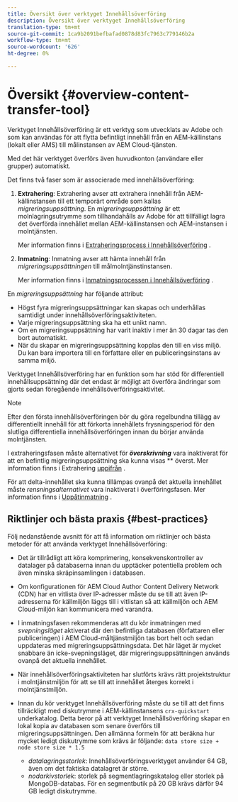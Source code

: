 ```yaml
---
title: Översikt över verktyget Innehållsöverföring
description: Översikt över verktyget Innehållsöverföring
translation-type: tm+mt
source-git-commit: 1ca9b2091befbafad0878d83fc7963c779146b2a
workflow-type: tm+mt
source-wordcount: '626'
ht-degree: 0%

---
```



# Översikt {#overview-content-transfer-tool}

Verktyget Innehållsöverföring är ett verktyg som utvecklats av Adobe och som kan användas för att flytta befintligt innehåll från en AEM-källinstans (lokalt eller AMS) till målinstansen av AEM Cloud-tjänsten.

Med det här verktyget överförs även huvudkonton (användare eller grupper) automatiskt.

Det finns två faser som är associerade med innehållsöverföring:

1. **Extrahering**:  Extrahering avser att extrahera innehåll från AEM-källinstansen till ett temporärt område som kallas *migreringsuppsättning*. En *migreringsuppsättning* är ett molnlagringsutrymme som tillhandahålls av Adobe för att tillfälligt lagra det överförda innehållet mellan AEM-källinstansen och AEM-instansen i molntjänsten.

   Mer information finns i [Extraheringsprocess i Innehållsöverföring](/help/move-to-cloud-service/content-transfer-tool/using-content-transfer-tool.md#extraction-process) .

2. **Inmatning**: Inmatning avser att hämta innehåll från *migreringsuppsättningen* till målmolntjänstinstansen.

   Mer information finns i [Inmatningsprocessen i Innehållsöverföring](/help/move-to-cloud-service/content-transfer-tool/using-content-transfer-tool.md#ingestion-process) .

En *migreringsuppsättning* har följande attribut:

* Högst fyra migreringsuppsättningar kan skapas och underhållas samtidigt under innehållsöverföringsaktiviteten.
* Varje migreringsuppsättning ska ha ett unikt namn.
* Om en migreringsuppsättning har varit inaktiv i mer än 30 dagar tas den bort automatiskt.
* När du skapar en migreringsuppsättning kopplas den till en viss miljö. Du kan bara importera till en författare eller en publiceringsinstans av samma miljö.

Verktyget Innehållsöverföring har en funktion som har stöd för differentiell innehållsuppsättning där det endast är möjligt att överföra ändringar som gjorts sedan föregående innehållsöverföringsaktivitet.

>[!NOTE]
> Efter den första innehållsöverföringen bör du göra regelbundna tillägg av differentiellt innehåll för att förkorta innehållets frysningsperiod för den slutliga differentiella innehållsöverföringen innan du börjar använda molntjänsten.

I extraheringsfasen måste alternativet för ***överskrivning*** vara inaktiverat för att en befintlig migreringsuppsättning ska kunna visas ** överst. Mer information finns i Extrahering [uppifrån](/help/move-to-cloud-service/content-transfer-tool/using-content-transfer-tool.md#top-up-extraction-process) .

För att delta-innehållet ska kunna tillämpas ovanpå det aktuella innehållet måste *rensningsalternativet* vara inaktiverat i överföringsfasen. Mer information finns i [Uppåtinmatning](/help/move-to-cloud-service/content-transfer-tool/using-content-transfer-tool.md#top-up-ingestion-process) .


## Riktlinjer och bästa praxis {#best-practices}

Följ nedanstående avsnitt för att få information om riktlinjer och bästa metoder för att använda verktyget Innehållsöverföring:

* Det är tillrådligt att köra komprimering, konsekvenskontroller av datalager på databaserna innan du upptäcker potentiella problem och även minska skräpinsamlingen i databasen.

* Om konfigurationen för AEM Cloud Author Content Delivery Network (CDN) har en vitlista över IP-adresser måste du se till att även IP-adresserna för källmiljön läggs till i vitlistan så att källmiljön och AEM Cloud-miljön kan kommunicera med varandra.

* I inmatningsfasen rekommenderas att du kör inmatningen med *svepningsläget* aktiverat där den befintliga databasen (författaren eller publiceringen) i AEM Cloud-måltjänstmiljön tas bort helt och sedan uppdateras med migreringsuppsättningsdata. Det här läget är mycket snabbare än icke-svepningsläget, där migreringsuppsättningen används ovanpå det aktuella innehållet.

* När innehållsöverföringsaktiviteten har slutförts krävs rätt projektstruktur i molntjänstmiljön för att se till att innehållet återges korrekt i molntjänstmiljön.

* Innan du kör verktyget Innehållsöverföring måste du se till att det finns tillräckligt med diskutrymme i AEM-källinstansens `crx-quickstart` underkatalog. Detta beror på att verktyget Innehållsöverföring skapar en lokal kopia av databasen som senare överförs till migreringsuppsättningen.
Den allmänna formeln för att beräkna hur mycket ledigt diskutrymme som krävs är följande:
   `data store size + node store size * 1.5`

   * *datalagringsstorlek*: Innehållsöverföringsverktyget använder 64 GB, även om det faktiska datalagret är större.
   * *nodarkivstorlek*: storlek på segmentlagringskatalog eller storlek på MongoDB-databas.
För en segmentbutik på 20 GB krävs därför 94 GB ledigt diskutrymme.